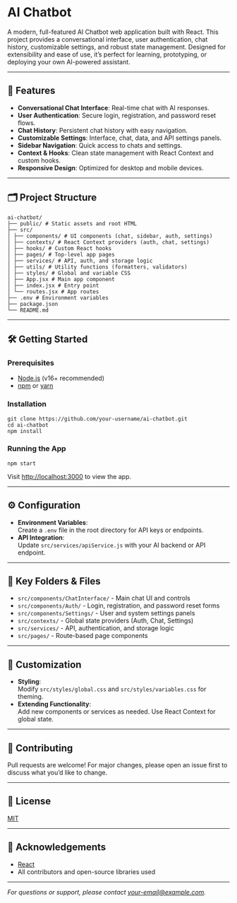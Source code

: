 # AI Chatbot

A modern, full-featured AI Chatbot web application built with React. This project provides a conversational interface, user authentication, chat history, customizable settings, and robust state management. Designed for extensibility and ease of use, it’s perfect for learning, prototyping, or deploying your own AI-powered assistant.

---

## 🚀 Features

- **Conversational Chat Interface**: Real-time chat with AI responses.
- **User Authentication**: Secure login, registration, and password reset flows.
- **Chat History**: Persistent chat history with easy navigation.
- **Customizable Settings**: Interface, chat, data, and API settings panels.
- **Sidebar Navigation**: Quick access to chats and settings.
- **Context & Hooks**: Clean state management with React Context and custom hooks.
- **Responsive Design**: Optimized for desktop and mobile devices.

---

## 🗂️ Project Structure

```
ai-chatbot/
├── public/ # Static assets and root HTML
├── src/
│ ├── components/ # UI components (chat, sidebar, auth, settings)
│ ├── contexts/ # React Context providers (auth, chat, settings)
│ ├── hooks/ # Custom React hooks
│ ├── pages/ # Top-level app pages
│ ├── services/ # API, auth, and storage logic
│ ├── utils/ # Utility functions (formatters, validators)
│ ├── styles/ # Global and variable CSS
│ ├── App.jsx # Main app component
│ ├── index.jsx # Entry point
│ └── routes.jsx # App routes
├── .env # Environment variables
├── package.json
└── README.md
```


---

## 🛠️ Getting Started

### Prerequisites

- [Node.js](https://nodejs.org/) (v16+ recommended)
- [npm](https://www.npmjs.com/) or [yarn](https://yarnpkg.com/)

### Installation

```
git clone https://github.com/your-username/ai-chatbot.git
cd ai-chatbot
npm install
```


### Running the App

```
npm start
```


Visit [http://localhost:3000](http://localhost:3000) to view the app.

---

## ⚙️ Configuration

- **Environment Variables**:  
  Create a `.env` file in the root directory for API keys or endpoints.
- **API Integration**:  
  Update `src/services/apiService.js` with your AI backend or API endpoint.

---

## 📁 Key Folders & Files

- `src/components/ChatInterface/` - Main chat UI and controls
- `src/components/Auth/` - Login, registration, and password reset forms
- `src/components/Settings/` - User and system settings panels
- `src/contexts/` - Global state providers (Auth, Chat, Settings)
- `src/services/` - API, authentication, and storage logic
- `src/pages/` - Route-based page components

---

## 🧩 Customization

- **Styling**:  
  Modify `src/styles/global.css` and `src/styles/variables.css` for theming.
- **Extending Functionality**:  
  Add new components or services as needed. Use React Context for global state.

---

## 🤝 Contributing

Pull requests are welcome! For major changes, please open an issue first to discuss what you’d like to change.

---

## 📄 License

[MIT](LICENSE)

---

## 🙏 Acknowledgements

- [React](https://reactjs.org/)
- All contributors and open-source libraries used

---

*For questions or support, please contact [your-email@example.com](mailto:your-email@example.com).*
